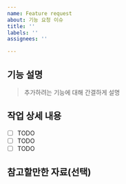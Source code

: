 ```yaml
---
name: Feature request
about: 기능 요청 이슈
title: ''
labels: ''
assignees: ''

---
```


## 기능 설명

> 추가하려는 기능에 대해 간결하게 설명

## 작업 상세 내용

- [ ] TODO
- [ ] TODO
- [ ] TODO

## 참고할만한 자료(선택)
